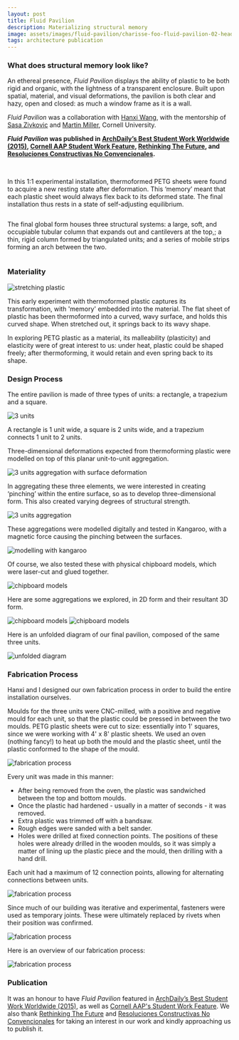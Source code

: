 ```yaml
---
layout: post
title: Fluid Pavilion
description: Materializing structural memory
image: assets/images/fluid-pavilion/charisse-foo-fluid-pavilion-02-header.jpg
tags: architecture publication
---
```


<h3>What does structural memory look like?</h3>

<p>An ethereal presence, <i>Fluid Pavilion</i> displays the ability of plastic to be both rigid and organic, with the lightness of a transparent enclosure. Built upon spatial, material, and visual deformations, the pavilion is both clear and hazy, open and closed: as much a window frame as it is a wall.</p>

<p><i>Fluid Pavilion</i> was a collaboration with <a href="https://www.linkedin.com/in/hanxi-wang-868908137" target="_blank">Hanxi Wang</a>, with the mentorship of <a href="https://aap.cornell.edu/people/sasa-zivkovic" target="_blank">Sasa Zivkovic</a> and <a href="https://aap.cornell.edu/people/martin-miller" target="_blank">Martin Miller</a>, Cornell University.</p>

<p><strong><i>Fluid Pavilion</i> was published in
<a href="http://www.archdaily.com/771146/the-best-student-work-worldwide-archdaily-readers-show-us-their-studio-projects" target="_blank">ArchDaily’s Best Student Work Worldwide (2015)</a>,
<a href="https://aap.cornell.edu/student-work/fluid-pavilion" target="_blank">Cornell AAP Student Work Feature</a>,
<a href="http://www.re-thinkingthefuture.com/temporary-structure/fluid-pavilion-hanxi-charisse/" target="_blank">Rethinking The Future</a>, and
<a href="https://www.facebook.com/rcnc.fauucs/posts/1309734725777266" target="_blank">Resoluciones Constructivas No Convencionales</a>.</strong></p>

<span class="image fit"><img src="{% link assets/images/fluid-pavilion/charisse-foo-fluid-pavilion-01.jpg %}" alt="" /></span>
<span class="image fit"><img src="{% link assets/images/fluid-pavilion/charisse-foo-fluid-pavilion-03.jpg %}" alt="" /></span>

<p>In this 1:1 experimental installation, thermoformed PETG sheets were found to acquire a new resting state after deformation. This ‘memory’ meant that each plastic sheet would always flex back to its deformed state. The final installation thus rests in a state of self-adjusting equilibrium.</p>

<span class="image fit"><img src="{% link assets/images/fluid-pavilion/charisse-foo-fluid-pavilion-05.jpg %}" alt="" /></span>

<p>
The final global form houses three structural systems: a large, soft, and occupiable tubular column that expands out and cantilevers at the top,; a thin, rigid column formed by triangulated units; and a series of mobile strips forming an arch between the two.</p>

<span class="image fit"><img src="{% link assets/images/fluid-pavilion/charisse-foo-fluid-pavilion-06.jpg %}" alt="" /></span>

<h3>Materiality</h3>
<!-- Image Grid -->
<div class="row">
	<div class="6u 12u$(small)">
		<span class="image fit"><img src="{% link assets/images/fluid-pavilion/charisse-foo-fluid-pavilion-24.gif %}" alt="stretching plastic" /></span>
	</div>
	<div class="6u$ 12u$(small)">
			<p>This early experiment with thermoformed plastic captures its transformation, with 'memory' embedded into the material. The flat sheet of plastic has been thermoformed into a curved, wavy surface, and holds this curved shape. When stretched out, it springs back to its wavy shape. </p><p>In exploring PETG plastic as a material, its malleability (plasticity) and elasticity were of great interest to us: under heat, plastic could be shaped freely; after thermoforming, it would retain and even spring back to its shape.</p>
	</div>
</div>

<h3>Design Process</h3>
<p>The entire pavilion is made of three types of units: a rectangle, a trapezium and a square.</p>

<span class="image fit"><img src="{% link assets/images/fluid-pavilion/charisse-foo-fluid-pavilion-12.jpg %}" alt="3 units" /></span>

<p>A rectangle is 1 unit wide, a square is 2 units wide, and a trapezium connects 1 unit to 2 units. </p>
<p>Three-dimensional deformations expected from thermoforming plastic were modelled on top of this planar unit-to-unit aggregation.</p>

<span class="image fit"><img src="{% link assets/images/fluid-pavilion/charisse-foo-fluid-pavilion-13.jpg %}" alt="3 units aggregation with surface deformation" /></span>

<p>In aggregating these three elements, we were interested in creating ‘pinching’ within the entire surface, so as to develop three-dimensional form. This also created varying degrees of structural strength.</p>
<span class="image fit"><img src="{% link assets/images/fluid-pavilion/charisse-foo-fluid-pavilion-14.jpg %}" alt="3 units aggregation" /></span>

<p>These aggregations were modelled digitally and tested in Kangaroo, with a magnetic force causing the pinching between the surfaces. </p>

<span class="image fit"><img src="{% link assets/images/fluid-pavilion/charisse-foo-fluid-pavilion-15.jpg %}" alt="modelling with kangaroo" /></span>

<p>Of course, we also tested these with physical chipboard models, which were laser-cut and glued together.</p>
<span class="image fit"><img src="{% link assets/images/fluid-pavilion/charisse-foo-fluid-pavilion-10.jpg %}" alt="chipboard models" /></span>
<p> Here are some aggregations we explored, in 2D form and their resultant 3D form. </p>
<span class="image fit"><img src="{% link assets/images/fluid-pavilion/charisse-foo-fluid-pavilion-16.jpg %}" alt="chipboard models" /></span>
<span class="image fit"><img src="{% link assets/images/fluid-pavilion/charisse-foo-fluid-pavilion-09.jpg %}" alt="chipboard models" /></span>
<p>Here is an unfolded diagram of our final pavilion, composed of the same three units.</p>
<span class="image fit"><img src="{% link assets/images/fluid-pavilion/charisse-foo-fluid-pavilion-04.jpg %}" alt="unfolded diagram" /></span>

<h3>Fabrication Process</h3>
<p>Hanxi and I designed our own fabrication process in order to build the entire installation ourselves.</p>

<p>Moulds for the three units were CNC-milled, with a positive and negative mould for each unit, so that the plastic could be pressed in between the two moulds. PETG plastic sheets were cut to size: essentially into 1' squares, since we were working with 4' x 8' plastic sheets. We used an oven (nothing fancy!) to heat up both the mould and the plastic sheet, until the plastic conformed to the shape of the mould.</p>

<span class="image fit"><img src="{% link assets/images/fluid-pavilion/charisse-foo-fluid-pavilion-18.jpg %}" alt="fabrication process" /></span>

<p>Every unit was made in this manner: <ul>
<li>After being removed from the oven, the plastic was sandwiched between the top and bottom moulds.</li><li> Once the plastic had hardened - usually in a matter of seconds - it was removed.</li><li>Extra plastic was trimmed off with a bandsaw.</li><li>Rough edges were sanded with a belt sander.</li><li>Holes were drilled at fixed connection points. The positions of these holes were already drilled in the wooden moulds, so it was simply a matter of lining up the plastic piece and the mould, then drilling with a hand drill. </li></ul>Each unit had a maximum of 12 connection points, allowing for alternating connections between units.</p>

<span class="image fit"><img src="{% link assets/images/fluid-pavilion/charisse-foo-fluid-pavilion-17.jpg %}" alt="fabrication process" /></span>

<p>Since much of our building was iterative and experimental, fasteners were used as temporary joints. These were ultimately replaced by rivets when their position was confirmed.</p>
<span class="image fit"><img src="{% link assets/images/fluid-pavilion/charisse-foo-fluid-pavilion-26.jpg %}" alt="fabrication process" /></span>
<p>Here is an overview of our fabrication process:</p>
<span class="image fit"><img src="{% link assets/images/fluid-pavilion/charisse-foo-fluid-pavilion-08.jpg %}" alt="fabrication process" /></span>

<h3>Publication</h3>
<p>It was an honour to have <i>Fluid Pavilion</i> featured in <a href="http://www.archdaily.com/771146/the-best-student-work-worldwide-archdaily-readers-show-us-their-studio-projects" target="_blank">ArchDaily’s Best Student Work Worldwide (2015)</a>, as well as 
<a href="https://aap.cornell.edu/student-work/fluid-pavilion" target="_blank">Cornell AAP's Student Work Feature</a>. We also thank 
<a href="http://www.re-thinkingthefuture.com/temporary-structure/fluid-pavilion-hanxi-charisse/" target="_blank">Rethinking The Future</a> and <a href="https://www.facebook.com/rcnc.fauucs/posts/1309734725777266" target="_blank">Resoluciones Constructivas No Convencionales</a> for taking an interest in our work and kindly approaching us to publish it.</p>

<!-- Image Grid -->
<div class="row">
	<div class="6u 12u$(small)">
		<span class="image fit"><img src="{% link assets/images/fluid-pavilion/charisse-foo-fluid-pavilion-21.jpg %}" alt="" /></span>
	</div>
	<div class="6u$ 12u$(small)">
		<span class="image fit"><img src="{% link assets/images/fluid-pavilion/charisse-foo-fluid-pavilion-25.jpg %}" alt="" /></span>
	</div>
	<!-- Break -->
		<div class="6u 12u$(small)">
		<span class="image fit"><img src="{% link assets/images/fluid-pavilion/charisse-foo-fluid-pavilion-27.jpg %}" alt="" /></span>
	</div>
		<div class="6u$ 12u$(small)">
		<span class="image fit"><img src="{% link assets/images/fluid-pavilion/charisse-foo-fluid-pavilion-28.jpg %}" alt="" /></span>
	</div>
</div>
